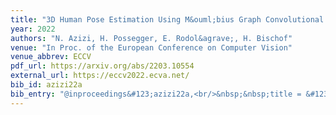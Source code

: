 ```yaml
---
title: "3D Human Pose Estimation Using M&ouml;bius Graph Convolutional Networks"
year: 2022
authors: "N. Azizi, H. Possegger, E. Rodol&agrave;, H. Bischof"
venue: "In Proc. of the European Conference on Computer Vision"
venue_abbrev: ECCV
pdf_url: https://arxiv.org/abs/2203.10554
external_url: https://eccv2022.ecva.net/
bib_id: azizi22a
bib_entry: "@inproceedings&#123;azizi22a,<br/>&nbsp;&nbsp;title = &#123;&#123;3D Human Pose Estimation Using M&#92;&quot;&#123;o&#125;bius Graph Convolutional Networks&#125;&#125;,<br/>&nbsp;&nbsp;author = &#123;Azizi, Niloofar and Possegger, Horst and Rodol&#92;`&#123;a&#125;, Emanuele and Bischof, Horst&#125;,<br/>&nbsp;&nbsp;booktitle = &#123;Proc. of the European Conference on Computer Vision (ECCV)&#125;,<br/>&nbsp;&nbsp;year = &#123;2022&#125;<br/>&#125;"
---
```

